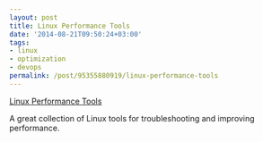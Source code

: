 ```yaml
---
layout: post
title: Linux Performance Tools
date: '2014-08-21T09:50:24+03:00'
tags:
- linux
- optimization
- devops
permalink: /post/95355880919/linux-performance-tools
---
```

[Linux Performance Tools](http://www.slideshare.net/brendangregg/linux-performance-tools)  

A great collection of Linux tools for troubleshooting and improving performance.
